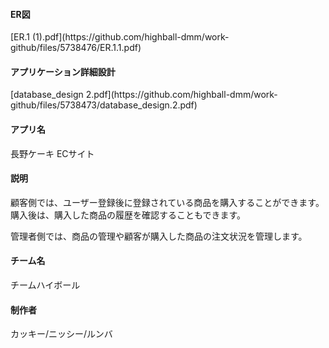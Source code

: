 <h4>ER図</h4>
[ER.1 (1).pdf](https://github.com/highball-dmm/work-github/files/5738476/ER.1.1.pdf)

<h4>アプリケーション詳細設計</h4>
[database_design 2.pdf](https://github.com/highball-dmm/work-github/files/5738473/database_design.2.pdf)

<h4>アプリ名</h4>
長野ケーキ ECサイト

<h4>説明</h4>
顧客側では、ユーザー登録後に登録されている商品を購入することができます。
購入後は、購入した商品の履歴を確認することもできます。

管理者側では、商品の管理や顧客が購入した商品の注文状況を管理します。

<h4>チーム名</h4>
チームハイボール

<h4>制作者</h4>
カッキー/ニッシー/ルンバ